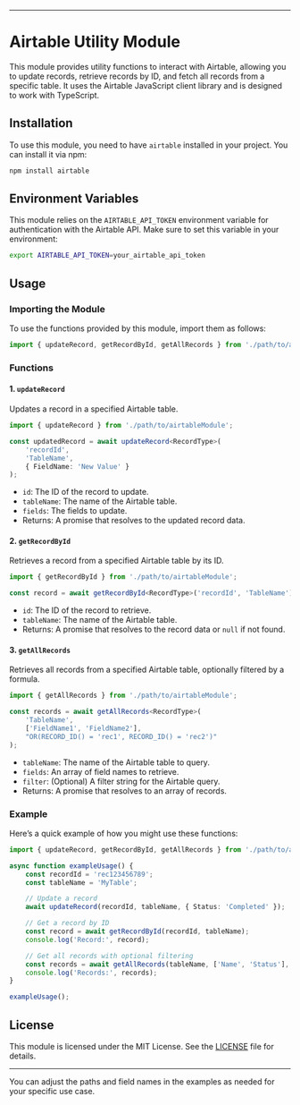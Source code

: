 
---

# Airtable Utility Module

This module provides utility functions to interact with Airtable, allowing you to update records, retrieve records by ID, and fetch all records from a specific table. It uses the Airtable JavaScript client library and is designed to work with TypeScript.

## Installation

To use this module, you need to have `airtable` installed in your project. You can install it via npm:

```bash
npm install airtable
```

## Environment Variables

This module relies on the `AIRTABLE_API_TOKEN` environment variable for authentication with the Airtable API. Make sure to set this variable in your environment:

```bash
export AIRTABLE_API_TOKEN=your_airtable_api_token
```

## Usage

### Importing the Module

To use the functions provided by this module, import them as follows:

```typescript
import { updateRecord, getRecordById, getAllRecords } from './path/to/airtableModule';
```

### Functions

#### 1. `updateRecord`

Updates a record in a specified Airtable table.

```typescript
import { updateRecord } from './path/to/airtableModule';

const updatedRecord = await updateRecord<RecordType>(
    'recordId',
    'TableName',
    { FieldName: 'New Value' }
);
```

- `id`: The ID of the record to update.
- `tableName`: The name of the Airtable table.
- `fields`: The fields to update.
- Returns: A promise that resolves to the updated record data.

#### 2. `getRecordById`

Retrieves a record from a specified Airtable table by its ID.

```typescript
import { getRecordById } from './path/to/airtableModule';

const record = await getRecordById<RecordType>('recordId', 'TableName');
```

- `id`: The ID of the record to retrieve.
- `tableName`: The name of the Airtable table.
- Returns: A promise that resolves to the record data or `null` if not found.

#### 3. `getAllRecords`

Retrieves all records from a specified Airtable table, optionally filtered by a formula.

```typescript
import { getAllRecords } from './path/to/airtableModule';

const records = await getAllRecords<RecordType>(
    'TableName',
    ['FieldName1', 'FieldName2'],
    "OR(RECORD_ID() = 'rec1', RECORD_ID() = 'rec2')"
);
```

- `tableName`: The name of the Airtable table to query.
- `fields`: An array of field names to retrieve.
- `filter`: (Optional) A filter string for the Airtable query.
- Returns: A promise that resolves to an array of records.

### Example

Here’s a quick example of how you might use these functions:

```typescript
import { updateRecord, getRecordById, getAllRecords } from './path/to/airtableModule';

async function exampleUsage() {
    const recordId = 'rec123456789';
    const tableName = 'MyTable';

    // Update a record
    await updateRecord(recordId, tableName, { Status: 'Completed' });

    // Get a record by ID
    const record = await getRecordById(recordId, tableName);
    console.log('Record:', record);

    // Get all records with optional filtering
    const records = await getAllRecords(tableName, ['Name', 'Status'], "OR(RECORD_ID() = 'rec1', RECORD_ID() = 'rec2')");
    console.log('Records:', records);
}

exampleUsage();
```

## License

This module is licensed under the MIT License. See the [LICENSE](LICENSE) file for details.

---

You can adjust the paths and field names in the examples as needed for your specific use case.
